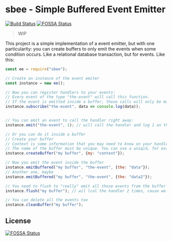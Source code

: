 # sbee - Simple Buffered Event Emitter

[![Build Status](https://travis-ci.org/beeblebrox3/sbee.svg?branch=master)](https://travis-ci.org/beeblebrox3/sbee)
[![FOSSA Status](https://app.fossa.io/api/projects/git%2Bgithub.com%2Fbeeblebrox3%2Fsbee.svg?type=shield)](https://app.fossa.io/projects/git%2Bgithub.com%2Fbeeblebrox3%2Fsbee?ref=badge_shield)

> WIP

This project is a simple implementation of a event emitter, but with one particularity: you can create buffers to only emit the events when some condition occurs.
Like a relational database transaction, but for events. Like this:


```javascript
const ee = require("sbee");

// Create an instance of the event emiter
const instance = new ee();

// Now you can register handlers to your events:
// Every event of the type "the-event" will call this function.
// If the event is emitted inside a buffer, those calls will only be made when the buffer is flushed
instance.subscribe("the-event", data => console.log(data));


// You can emit an event to call the handler right away:
instance.emit("the-event", 1); // will call the handler and log 1 on the console

// Or you can do it inside a buffer
// Create your buffer
// Context is some information that you may need to know on your handlers.
// The name of the buffer must be unique. You can use a uniqid, for example, but you need to keep track of it
instance.createBuffer("my buffer", {my: "context"});

// Now you emit the event inside the buffer
instance.emitBuffered("my buffer", "the-event", {the: "data"});
// Another one, maybe
instance.emitBuffered("my buffer", "the-event", {the: "data2"});

// You need to flush to "really" emit all those events from the buffer
instance.flush("my buffer"); // wil lcal the handler 2 times, cause we emitted 2 events

// You can delete all the events too
instance.cleanBuffer("my buffer");
```



## License
[![FOSSA Status](https://app.fossa.io/api/projects/git%2Bgithub.com%2Fbeeblebrox3%2Fsbee.svg?type=large)](https://app.fossa.io/projects/git%2Bgithub.com%2Fbeeblebrox3%2Fsbee?ref=badge_large)